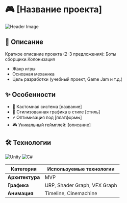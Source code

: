 # 🎮 [Название проекта] 

![Header Image](https://via.placeholder.com/800x400?text=Game+Preview) <!-- Замените на скриншот или гифку геймплея -->

## 📌 Описание
Краткое описание проекта (2-3 предложения):
Боты сборщики.Колонизация
- Жанр игры
- Основная механика
- Цель разработки (учебный проект, Game Jam и т.д.)

## ✨ Особенности
- 🔧 Кастомная система [название]
- 🎨 Стилизованная графика в стиле [стиль]
- ⚡ Оптимизация под [платформы]
- 🎮 Уникальный геймплей: [описание]

## 🛠 Технологии
![Unity](https://img.shields.io/badge/Unity-2021.3+-black?logo=unity)
![C#](https://img.shields.io/badge/C%23-8.0+-239120?logo=c-sharp)

| Категория       | Используемые технологии           |
|----------------|----------------------------------|
| **Архитектура** | MVP     |
| **Графика**    | URP, Shader Graph, VFX Graph     |
| **Анимация**   | Timeline, Cinemachine            |
